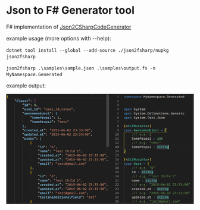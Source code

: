 # Json to F# Generator tool

F# implementation of [Json2CSharpCodeGenerator](https://github.com/Json2CSharp/Json2CSharpCodeGenerator)

example usage (more options with --help):

`dotnet tool install --global --add-source ./json2fsharp/nupkg json2fsharp`

`json2fsharp .\samples\sample.json .\samples\output.fs -n MyNamespace.Generated`

example output:

![](_resources/02-17-25.png)
